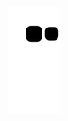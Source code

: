 ![Snake animation](https://github.com/wxsleyb/wxsleyb/blob/output/github-contribution-grid-snake.svg)
